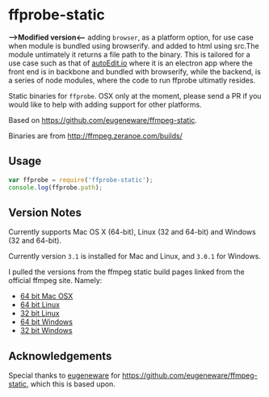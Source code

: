 ffprobe-static
====


**-->Modified version<--** adding `browser`, as a platform option, for use case when module is bundled using browserify. and added to html using src.The module untimately it returns a file path to the binary. This is tailored for a use case such as that of [autoEdit.io](http://autoEdit.io) where it is an electron app where the front end is in backbone and bundled with browserify, while the backend, is a series of node modules, where the code to run ffprobe ultimatly resides. 


Static binaries for `ffprobe`. OSX only at the moment, please send a PR if you would like to help with adding support for other platforms.

Based on <https://github.com/eugeneware/ffmpeg-static>.

Binaries are from <http://ffmpeg.zeranoe.com/builds/>

Usage
----

```js
var ffprobe = require('ffprobe-static');
console.log(ffprobe.path);
```

Version Notes
----

Currently supports Mac OS X (64-bit), Linux (32 and 64-bit) and Windows
(32 and 64-bit).

Currently version `3.1` is installed for Mac and Linux, and `3.0.1` for
Windows.

I pulled the versions from the ffmpeg static build pages linked from the
official ffmpeg site. Namely:

* [64 bit Mac OSX](https://evermeet.cx/ffmpeg/)
* [64 bit Linux](http://johnvansickle.com/ffmpeg/)
* [32 bit Linux](http://johnvansickle.com/ffmpeg/)
* [64 bit Windows](http://ffmpeg.zeranoe.com/builds/win64/static/)
* [32 bit Windows](http://ffmpeg.zeranoe.com/builds/win32/static/)

Acknowledgements
----

Special thanks to [eugeneware](https://github.com/eugeneware) for <https://github.com/eugeneware/ffmpeg-static>, which this is based upon.
